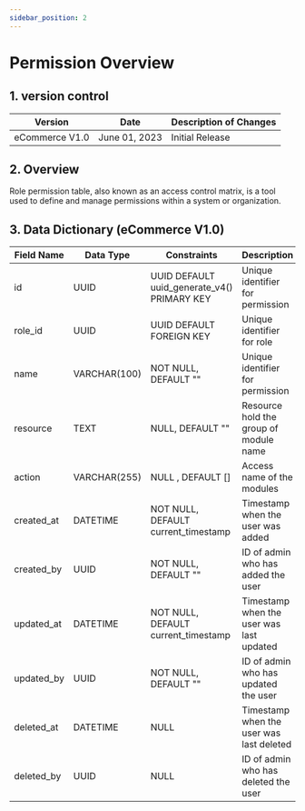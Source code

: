 ```yaml
---
sidebar_position: 2
---
```


# Permission Overview

## 1. version control

| Version        | Date          | Description of Changes |
| -------------- | ------------- | ---------------------- |
| eCommerce V1.0 | June 01, 2023 | Initial Release        |

## 2. Overview

Role permission table, also known as an access control matrix, is a tool used to define and manage permissions within a system or organization.

## 3. Data Dictionary (eCommerce V1.0)

| Field Name | Data Type    | Constraints                                 | Description                              |
| ---------- | ------------ | ------------------------------------------- | ---------------------------------------- |
| id         | UUID         | UUID DEFAULT uuid_generate_v4() PRIMARY KEY | Unique identifier for permission         |
| role_id    | UUID         | UUID DEFAULT FOREIGN KEY                    | Unique identifier for role               |
| name       | VARCHAR(100) | NOT NULL, DEFAULT ""                        | Unique identifier for permission         |
| resource   | TEXT         | NULL, DEFAULT ""                            | Resource hold the group of module name   |
| action     | VARCHAR(255) | NULL , DEFAULT []                           | Access name of the modules               |
| created_at | DATETIME     | NOT NULL, DEFAULT current_timestamp         | Timestamp when the user was added        |
| created_by | UUID         | NOT NULL, DEFAULT ""                        | ID of admin who has added the user       |
| updated_at | DATETIME     | NOT NULL, DEFAULT current_timestamp         | Timestamp when the user was last updated |
| updated_by | UUID         | NOT NULL, DEFAULT ""                        | ID of admin who has updated the user     |
| deleted_at | DATETIME     | NULL                                        | Timestamp when the user was last deleted |
| deleted_by | UUID         | NULL                                        | ID of admin who has deleted the user     |
